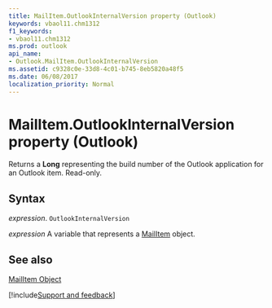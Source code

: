 ```yaml
---
title: MailItem.OutlookInternalVersion property (Outlook)
keywords: vbaol11.chm1312
f1_keywords:
- vbaol11.chm1312
ms.prod: outlook
api_name:
- Outlook.MailItem.OutlookInternalVersion
ms.assetid: c9328c0e-33d8-4c01-b745-8eb5820a48f5
ms.date: 06/08/2017
localization_priority: Normal
---
```



# MailItem.OutlookInternalVersion property (Outlook)

Returns a  **Long** representing the build number of the Outlook application for an Outlook item. Read-only.


## Syntax

_expression_. `OutlookInternalVersion`

_expression_ A variable that represents a [MailItem](Outlook.MailItem.md) object.


## See also


[MailItem Object](Outlook.MailItem.md)

[!include[Support and feedback](~/includes/feedback-boilerplate.md)]